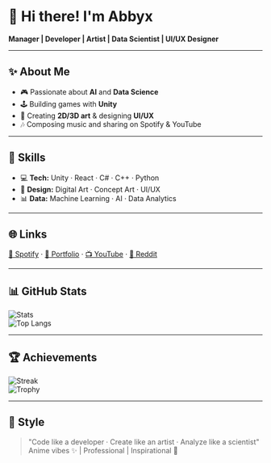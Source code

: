 # 🌸 Hi there! I'm Abbyx

**Manager | Developer | Artist | Data Scientist | UI/UX Designer**  

---

## ✨ About Me
- 🎮 Passionate about **AI** and **Data Science**  
- 🕹️ Building games with **Unity**  
- 🎨 Creating **2D/3D art** & designing **UI/UX**  
- 🎶 Composing music and sharing on Spotify & YouTube  

---

## 🔧 Skills
- 💻 **Tech:** Unity · React · C# · C++ · Python  
- 🎨 **Design:** Digital Art · Concept Art · UI/UX  
- 📊 **Data:** Machine Learning · AI · Data Analytics  

---

## 🌐 Links
[🎵 Spotify](#) · [🎨 Portfolio](#) · [📺 YouTube](#) · [💬 Reddit](#)  

---

## 📊 GitHub Stats
![Stats](https://github-readme-stats.vercel.app/api?username=YOUR-USERNAME&show_icons=true&theme=tokyonight)  
![Top Langs](https://github-readme-stats.vercel.app/api/top-langs/?username=YOUR-USERNAME&layout=compact&theme=tokyonight)  

---

## 🏆 Achievements
![Streak](https://streak-stats.demolab.com?user=YOUR-USERNAME&theme=tokyonight&hide_border=true)  
![Trophy](https://github-profile-trophy.vercel.app/?username=YOUR-USERNAME&theme=tokyonight)  

---

## 🌌 Style
> "Code like a developer · Create like an artist · Analyze like a scientist"  
Anime vibes ✨ | Professional | Inspirational 🌸  

<!--
**abyxcdxyzsad777/abyxcdxyzsad777** is a ✨ _special_ ✨ repository because its `README.md` (this file) appears on your GitHub profile.

Here are some ideas to get you started:

- 🔭 I’m currently working on ...
- 🌱 I’m currently learning ...
- 👯 I’m looking to collaborate on ...
- 🤔 I’m looking for help with ...
- 💬 Ask me about ...
- 📫 How to reach me: ...
- 😄 Pronouns: ...
- ⚡ Fun fact: ...
-->
